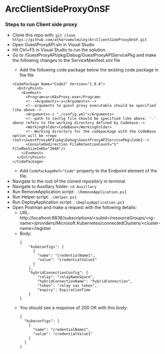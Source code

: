 # ArcClientSideProxyOnSF

### Steps to run Client side proxy
- Clone this repo with: 
`git clone https://github.com/atharvamulmuley/ArcClientSideProxyOnSF.git`
- Open GuestProxyAPI.sln in Visual Studio
- Hit Ctrl+F5 in Visual Studio to run the solution.
- Go to <repo-root>/GuestProxyAPI/pkg/Debug/GuestProxyAPIServicePkg and make the following changes to the ServiceManifest.xml file
  - Add the following code package below the existing code package in the file
  ```
  <CodePackage Name="Code2" Version="1.0.0">
    <EntryPoint>
      <ExeHost>
        <Program>arcK8sProxy.exe</Program>
        <!--<Arguments>-v</Arguments>-->
        <!--arguments to guest proxy executable should be specified like above-->
        <Arguments>-c "./config.yml"</Arguments>
        <!--path to config file should be specified like above. '.' above refers to the working directory defined by Codebase-->
        <WorkingFolder>CodeBase</WorkingFolder>
        <!--Working directory for the codepackage with the CodeBase option will be <repo root>\GuestProxyAPI\pkg\Debug\GuestProxyAPIServicePkg\Code2-->
        <ConsoleRedirection FileRetentionCount="5" FileMaxSizeInKb="2048"/>
      </ExeHost>
    </EntryPoint>
  </CodePackage>
  ```
  - Add `CodePackageRef="Code"` property to the Endpoint element of the file.
- Navigate to the root of the cloned repository in terminal
- Navigate to Auxillary folder:
`cd Auxillary`
- Run RemoveApplication script:
`.\RemoveApplication.ps1`
- Run Helper script:
`.\Helper.ps1`
- Run DeployApplication script:
`.\DeployApplication.ps1`
- Open Postman and make a request with the following details:
  - URL: http://localhost:8836/subscriptions/<subid\>/resourceGroups/\<rg-name\>/providers/Microsoft.Kubernetes/connectedClusters/\<cluster-name\>/register
  - Body: 
    ```
    {
        "kubeconfigs": [
          {
            "name": "credentialName1",
            "value": "credentialValue1"
          }
        ],
        "hybridConnectionConfig": {
            "relay": "relayNameSpace",
            "hybridConnectionName": "hybridConnection",
            "token": "relay sas token",
            "expiry": ExpirationTime
        }
    }
    ```
  - You should see a response of 200 OK with this body:
    ```
    {
      "kubeconfigs": [
        {
          "name": "credentialName1",
          "value": "credentialValue1"
        }
      ]
    }
    ```



